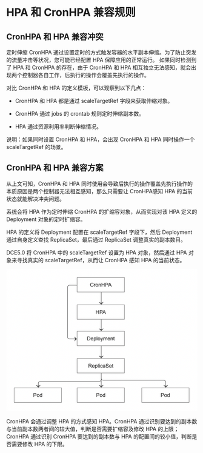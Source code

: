 # HPA 和 CronHPA 兼容规则

## CronHPA 和 HPA 兼容冲突

定时伸缩 CronHPA 通过设置定时的方式触发容器的水平副本伸缩。为了防止突发的流量冲击等状况，您可能已经配置 HPA 保障应用的正常运行。
如果同时检测到了 HPA 和 CronHPA 的存在，由于 CronHPA 和 HPA 相互独立无法感知，就会出现两个控制器各自工作，后执行的操作会覆盖先执行的操作。

对比 CronHPA 和 HPA 的定义模板，可以观察到以下几点：

- CronHPA 和 HPA 都是通过 scaleTargetRef 字段来获取伸缩对象。

- CronHPA 通过 jobs 的 crontab 规则定时伸缩副本数。

- HPA 通过资源利用率判断伸缩情况。

说明：如果同时设置 CronHPA 和 HPA，会出现 CronHPA 和 HPA 同时操作一个 scaleTargetRef 的场景。

## CronHPA 和 HPA 兼容方案

从上文可知，CronHPA 和 HPA 同时使用会导致后执行的操作覆盖先执行操作的本质原因是两个控制器无法相互感知，那么只需要让 CronHPA感知 HPA 的当前状态就能解决冲突问题。

系统会将 HPA 作为定时伸缩 CronHPA 的扩缩容对象，从而实现对该 HPA 定义的 Deployment 对象的定时扩缩容。

HPA 的定义将 Deployment 配置在 scaleTargetRef 字段下，然后 Deployment 通过自身定义查找 ReplicaSet，最后通过 ReplicaSet 调整真实的副本数目。

DCE5.0 将 CronHPA 中的 scaleTargetRef 设置为 HPA 对象，然后通过 HPA 对象来寻找真实的 scaleTargetRef，从而让 CronHPA 感知 HPA 的当前状态。

![CronHPA 和 HPA 兼容方案](../../images/hpa-cronhpa-capability-rule-01.png)

CronHPA 会通过调整 HPA 的方式感知 HPA。CronHPA 通过识别要达到的副本数与当前副本数两者间的较大值，判断是否需要扩缩容及修改 HPA 的上限；
CronHPA 通过识别 CronHPA 要达到的副本数与 HPA 的配置间的较小值，判断是否需要修改 HPA 的下限。
